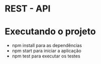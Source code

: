 # REST - API 

# Executando o projeto
- npm install para as dependências
- npm start para iniciar a aplicação
- npm test para executar os testes

